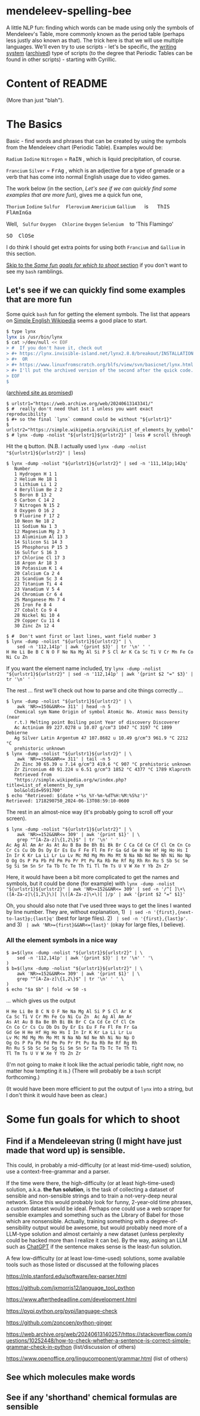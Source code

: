 # mendeleev-spelling-bee
A little NLP fun: finding which words can be made using only the symbols of Mendeleev's Table, more commonly known as the period table (perhaps less justly also known as that). The trick here is that we will use multiple languages. We'll even try to use scripts - let's be specific, the [writing system](https://en.wikipedia.org/wiki/Writing_system) ([archived](https://web.archive.org/web/20240613141523/https://en.wikipedia.org/wiki/Writing_system)) type of scripts (to the degree that Periodic Tables can be found in other scripts) - starting with Cyrillic.

# Content of README

(More than just "blah").

# The Basics

Basic - find words and phrases that can be created by using the symbols from the Mendeleev chart (Periodic Table). Examples would be:

`Radium` `Iodine` `Nitrogen` = <kbd>Ra</kbd><kbd>I</kbd><kbd>N</kbd> , which is liquid precipitation, of course.

`Francium` `Silver` = <kbd>Fr</kbd><kbd>Ag</kbd> , which is an adjective for a type of grenade or a verb that has come into normal English usage due to video games.

The work below (in the section, _Let's see if we can quickly find some examples that are more fun_), gives me a quick fun one,

`Thorium` `Iodine` `Sulfur` &nbsp;&nbsp; `Flerovium` `Americium` `Gallium` &nbsp;&nbsp;&nbsp;&nbsp; is &nbsp;&nbsp;&nbsp;&nbsp;
<kbd>Th</kbd><kbd>I</kbd><kbd>S</kbd> &nbsp;&nbsp; <kbd>Fl</kbd><kbd>Am</kbd><kbd>In</kbd><kbd>Ga</kbd>

Well, &nbsp;&nbsp;`Sulfur` `Oxygen` &nbsp;&nbsp; `Chlorine` `Oxygen` `Selenium` &nbsp;&nbsp; to 'This Flamingo'

<kbd>S</kbd><kbd>O</kbd> &nbsp;&nbsp; <kbd>Cl</kbd><kbd>O</kbd><kbd>Se</kbd>

I do think I should get extra points for using both `Francium` and `Gallium` in this section.

[Skip to the _Some fun goals for which to shoot_ section](#Some-fun-goals-for-which-to-shoot) if you don't want to see my `bash` ramblings.

## Let's see if we can quickly find some examples that are more fun

Some quick `bash` fun for getting the element symbols. The list that appears on [Simple English Wikipedia](https://simple.wikipedia.org/wiki/) seems a good place to start.

```bash
$ type lynx
lynx is /usr/bin/lynx
$ cat >/dev/null << EOF
> #  If you don't have it, check out
> #+ https://lynx.invisible-island.net/lynx2.8.8/breakout/INSTALLATION
> #+  OR
> #+ https://www.linuxfromscratch.org/blfs/view/svn/basicnet/lynx.html
> #+ I'll put the archived version of the second after the quick code.
> EOF
$
```

([archived site as promised](https://web.archive.org/web/20240613145546/https://www.linuxfromscratch.org/blfs/view/svn/basicnet/lynx.html))

```
$ urlstr1="https://web.archive.org/web/20240613143341/"
$ #  really don't need that 1st 1 unless you want exact reproducibility
$ #+ so the final `lynx` command could be without "${urlstr1}"
$ urlstr2="https://simple.wikipedia.org/wiki/List_of_elements_by_symbol"
$ # lynx -dump -nolist "${urlstr1}${urlstr2}" | less # scroll through
```

Hit the <kbd>q</kbd> button. (N.B. I actually used `lynx -dump -nolist "${urlstr1}${urlstr2}" | less`)

```
$ lynx -dump -nolist "${urlstr1}${urlstr2}" | sed -n '111,141p;142q'
   Number
   1 Hydrogen H 1 1
   2 Helium He 18 1
   3 Lithium Li 1 2
   4 Beryllium Be 2 2
   5 Boron B 13 2
   6 Carbon C 14 2
   7 Nitrogen N 15 2
   8 Oxygen O 16 2
   9 Fluorine F 17 2
   10 Neon Ne 18 2
   11 Sodium Na 1 3
   12 Magnesium Mg 2 3
   13 Aluminium Al 13 3
   14 Silicon Si 14 3
   15 Phosphorus P 15 3
   16 Sulfur S 16 3
   17 Chlorine Cl 17 3
   18 Argon Ar 18 3
   19 Potassium K 1 4
   20 Calcium Ca 2 4
   21 Scandium Sc 3 4
   22 Titanium Ti 4 4
   23 Vanadium V 5 4
   24 Chromium Cr 6 4
   25 Manganese Mn 7 4
   26 Iron Fe 8 4
   27 Cobalt Co 9 4
   28 Nickel Ni 10 4
   29 Copper Cu 11 4
   30 Zinc Zn 12 4

$ #  Don't want first or last lines, want field number 3
$ lynx -dump -nolist "${urlstr1}${urlstr2}" | \
    sed -n '112,141p' | awk '{print $3}' | tr '\n' ' '
H He Li Be B C N O F Ne Na Mg Al Si P S Cl Ar K Ca Sc Ti V Cr Mn Fe Co Ni Cu Zn
```

If you want the element name included, try  `lynx -dump -nolist "${urlstr1}${urlstr2}" | sed -n '112,141p' | awk '{print $2 "=" $3}' | tr '\n' ' '`

The rest ... first we'll check out how to parse and cite things correctly ...

```
$ lynx -dump -nolist "${urlstr1}${urlstr2}" | \
    awk 'NR>=150&&NR<= 311' | head -n 5
   Chemical sym Name Origin of symbol Atomic No. Atomic mass Density (near
   r.t.) Melting point Boiling point Year of discovery Discoverer
   Ac Actinium 89 227.0278 u 10.07 g/cm^3 1047 °C 3197 °C 1899 Debierne
   Ag Silver Latin Argentum 47 107.8682 u 10.49 g/cm^3 961.9 °C 2212 °C
   prehistoric unknown
$ lynx -dump -nolist "${urlstr1}${urlstr2}" | \
    awk 'NR>=150&&NR<= 311' | tail -n 5
   Zn Zinc 30 65.39 u 7.14 g/cm^3 419.6 °C 907 °C prehistoric unknown
   Zr Zirconium 40 91.224 u 6.51 g/cm^3 1852 °C 4377 °C 1789 Klaproth
   Retrieved from
   "https://simple.wikipedia.org/w/index.php?title=List_of_elements_by_sym
   bol&oldid=9591700"
$ echo "Retrieved: $(date +'%s_%Y-%m-%dT%H:%M:%S%z')"
Retrieved: 1718290750_2024-06-13T08:59:10-0600
```

The rest in an almost-nice way (it's probably going to scroll off your screen). 

```
$ lynx -dump -nolist "${urlstr1}${urlstr2}" | \
    awk 'NR>=152&&NR<= 309' | awk '{print $1}' | \
    grep "^[A-Za-z]\{1,2\}$" | tr '\n' ' '
Ac Ag Al Am Ar As At Au B Ba Be Bh Bi Bk Br C Ca Cd Ce Cf Cl Cm Cn Co Cr Cs Cu Db Ds Dy Er Es Eu F Fe Fl Fm Fr Ga Gd Ge H He Hf Hg Ho Hs I In Ir K Kr La Li Lr Lu Lv Mc Md Mg Mn Mo Mt N Na Nb Nd Ne Nh Ni No Np O Og Os P Pa Pb Pd Pm Po Pr Pt Pu Ra Rb Re Rf Rg Rh Rn Ru S Sb Sc Se Sg Si Sm Sn Sr Ta Tb Tc Te Th Ti Tl Tm Ts U V W Xe Y Yb Zn Zr
```

Here, it would have been a bit more complicated to get the names and symbols, but it could be done (for example) with 
`lynx -dump -nolist "${urlstr1}${urlstr2}" | awk 'NR>=152&&NR<= 309' | sed -n '/^[ ]\+\([A-Za-z]\{1,2\}\)[ ]\([A-Za-z]\+\)[ ]/p' | awk '{print $2 "=" $1}'`

Oh, you should also note that I've used three ways to get the lines I wanted by line number. They are, without explanation, 1) ` | sed -n '{first},{next-to-last}p;{last}q'` (best for large files). 2) ` | sed -n '{first},{last}p'`. and 3) ` | awk 'NR>={first}&&NR<={last}'` (okay for large files, I believe).

### All the element symbols in a nice way

```
$ a=$(lynx -dump -nolist "${urlstr1}${urlstr2}" | \
    sed -n '112,141p' | awk '{print $3}' | tr '\n' ' '\
)
$ b=$(lynx -dump -nolist "${urlstr1}${urlstr2}" | \
    awk 'NR>=152&&NR<= 309' | awk '{print $1}' | \
    grep "^[A-Za-z]\{1,2\}$" | tr '\n' ' ' \
)
$ echo "$a $b" | fold -w 50 -s
```

... which gives us the output

```
H He Li Be B C N O F Ne Na Mg Al Si P S Cl Ar K
Ca Sc Ti V Cr Mn Fe Co Ni Cu Zn  Ac Ag Al Am Ar
As At Au B Ba Be Bh Bi Bk Br C Ca Cd Ce Cf Cl Cm
Cn Co Cr Cs Cu Db Ds Dy Er Es Eu F Fe Fl Fm Fr Ga
Gd Ge H He Hf Hg Ho Hs I In Ir K Kr La Li Lr Lu
Lv Mc Md Mg Mn Mo Mt N Na Nb Nd Ne Nh Ni No Np O
Og Os P Pa Pb Pd Pm Po Pr Pt Pu Ra Rb Re Rf Rg Rh
Rn Ru S Sb Sc Se Sg Si Sm Sn Sr Ta Tb Tc Te Th Ti
Tl Tm Ts U V W Xe Y Yb Zn Zr
```

(I'm not going to make it look like the actual periodic table, right now, no matter how tempting it is.) (There will probably be a `bash` script forthcoming.)

(It would have been more efficient to put the output of `lynx` into a string, but I don't think it would have been as clear.)

# Some fun goals for which to shoot

## Find if a Mendeleevan string (I might have just made that word up) is sensible. 

This could, in probably a mid-difficulty (or at least mid-time-used) solution, use a context-free-grammar and a parser. 

If the time were there, the high-difficulty (or at least high-time-used) solution, a.k.a. <b>the fun solution</b>, is the task of collecting a dataset of sensible and non-sensible strings and to train a not-very-deep neural network. Since this would probably look for funny, 2-year-old time phrases, a custom dataset would be ideal. Perhaps one could use a web scraper for sensible examples and something such as the Library of Babel for those which are nonsensible. Actually, training something with a degree-of-sensibility output would be awesome, but would probably need more of a LLM-type solution and almost certainly a new dataset (unless perplexity could be hacked more than I realize it can be). By the way, asking an LLM such as [ChatGPT](https://chat.openai.com/) if the sentence makes sense is the least-fun solution.

A few low-difficulty (or at least low-time-used) solutions, some available tools such as those listed or discussed at the following places

https://nlp.stanford.edu/software/lex-parser.html

https://github.com/jxmorris12/language_tool_python

https://www.afterthedeadline.com/development.html

https://pypi.python.org/pypi/language-check

https://github.com/zoncoen/python-ginger

https://web.archive.org/web/20240613140257/https://stackoverflow.com/questions/10252448/how-to-check-whether-a-sentence-is-correct-simple-grammar-check-in-python
 (list/discussion of others)
 
https://www.openoffice.org/lingucomponent/grammar.html
 (list of others)

## See which molecules make words

## See if any 'shorthand' chemical formulas are sensible
